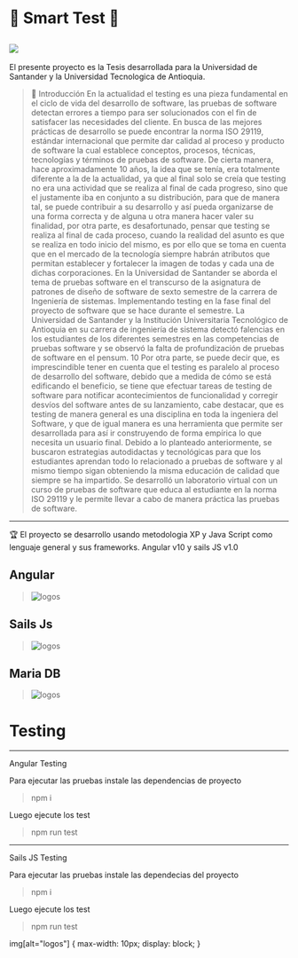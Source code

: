 :star2: Smart Test :star2:
===
![](https://luisalbertoj.github.io/smart-test/cliente/src/assets/images/Logo.png)
---
El presente proyecto es la Tesis desarrollada para la Universidad de Santander y la Universidad Tecnologica de Antioquia.
> :blue_book: Introducción
En la actualidad el testing es una pieza fundamental en el ciclo de vida del desarrollo 
de software, las pruebas de software detectan errores a tiempo para ser solucionados con el 
fin de satisfacer las necesidades del cliente. En busca de las mejores prácticas de desarrollo se 
puede encontrar la norma ISO 29119, estándar internacional que permite dar calidad al 
proceso y producto de software la cual establece conceptos, procesos, técnicas, tecnologías y 
términos de pruebas de software. 
De cierta manera, hace aproximadamente 10 años, la idea que se tenía, era totalmente 
diferente a la de la actualidad, ya que al final solo se creía que testing no era una actividad 
que se realiza al final de cada progreso, sino que el justamente iba en conjunto a su 
distribución, para que de manera tal, se puede contribuir a su desarrollo y así pueda 
organizarse de una forma correcta y de alguna u otra manera hacer valer su finalidad, por otra 
parte, es desafortunado, pensar que testing se realiza al final de cada proceso, cuando la 
realidad del asunto es que se realiza en todo inicio del mismo, es por ello que se toma en 
cuenta que en el mercado de la tecnología siempre habrán atributos que permitan establecer y 
fortalecer la imagen de todas y cada una de dichas corporaciones. 
En la Universidad de Santander se aborda el tema de pruebas software en el 
transcurso de la asignatura de patrones de diseño de software de sexto semestre de la carrera 
de Ingeniería de sistemas. Implementando testing en la fase final del proyecto de software 
que se hace durante el semestre. La Universidad de Santander y la Institución Universitaria 
Tecnológico de Antioquia en su carrera de ingeniería de sistema detectó falencias en los 
estudiantes de los diferentes semestres en las competencias de pruebas software y se observó
la falta de profundización de pruebas de software en el pensum. 
10
Por otra parte, se puede decir que, es imprescindible tener en cuenta que el testing es 
paralelo al proceso de desarrollo del software, debido que a medida de cómo se está 
edificando el beneficio, se tiene que efectuar tareas de testing de software para notificar 
acontecimientos de funcionalidad y corregir desvíos del software antes de su lanzamiento, 
cabe destacar, que es testing de manera general es una disciplina en toda la ingeniera del 
Software, y que de igual manera es una herramienta que permite ser desarrollada para así ir 
construyendo de forma empírica lo que necesita un usuario final.
Debido a lo planteado anteriormente, se buscaron estrategias autodidactas y 
tecnológicas para que los estudiantes aprendan todo lo relacionado a pruebas de software y al 
mismo tiempo sigan obteniendo la misma educación de calidad que siempre se ha impartido. 
Se desarrolló un laboratorio virtual con un curso de pruebas de software que educa al 
estudiante en la norma ISO 29119 y le permite llevar a cabo de manera práctica las pruebas 
de software.
---
:trophy: El proyecto se desarrollo usando metodologia XP y Java Script como lenguaje general y sus frameworks. Angular v10 y sails JS v1.0

## Angular
>![logos](https://upload.wikimedia.org/wikipedia/commons/thumb/c/cf/Angular_full_color_logo.svg/200px-Angular_full_color_logo.svg.png)

## Sails Js
>![logos](https://upload.wikimedia.org/wikipedia/en/thumb/b/b4/SailsJS_logo.png/200px-SailsJS_logo.png)

## Maria DB
>![logos](https://upload.wikimedia.org/wikipedia/commons/thumb/c/ca/MariaDB_colour_logo.svg/200px-MariaDB_colour_logo.svg.png)

Testing
===
---
Angular Testing

Para ejecutar las pruebas instale las dependencias de proyecto

> npm i

Luego ejecute los test

> npm run test
---
Sails JS Testing

Para ejecutar las pruebas instale las dependecias del proyecto

> npm i

Luego ejecute los test

> npm run test

img[alt="logos"] { 
  max-width:  10px; 
  display: block;
}